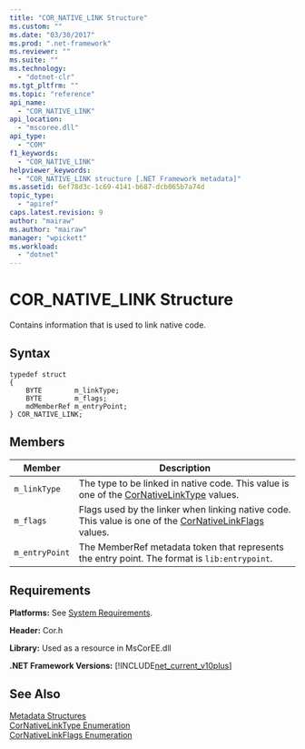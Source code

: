 ```yaml
---
title: "COR_NATIVE_LINK Structure"
ms.custom: ""
ms.date: "03/30/2017"
ms.prod: ".net-framework"
ms.reviewer: ""
ms.suite: ""
ms.technology: 
  - "dotnet-clr"
ms.tgt_pltfrm: ""
ms.topic: "reference"
api_name: 
  - "COR_NATIVE_LINK"
api_location: 
  - "mscoree.dll"
api_type: 
  - "COM"
f1_keywords: 
  - "COR_NATIVE_LINK"
helpviewer_keywords: 
  - "COR_NATIVE_LINK structure [.NET Framework metadata]"
ms.assetid: 6ef78d3c-1c69-4141-b687-dcb065b7a74d
topic_type: 
  - "apiref"
caps.latest.revision: 9
author: "mairaw"
ms.author: "mairaw"
manager: "wpickett"
ms.workload: 
  - "dotnet"
---
```

# COR_NATIVE_LINK Structure
Contains information that is used to link native code.  
  
## Syntax  
  
```  
typedef struct   
{  
    BYTE        m_linkType;  
    BYTE        m_flags;  
    mdMemberRef m_entryPoint;  
} COR_NATIVE_LINK;  
```  
  
## Members  
  
|Member|Description|  
|------------|-----------------|  
|`m_linkType`|The type to be linked in native code. This value is one of the [CorNativeLinkType](../../../../docs/framework/unmanaged-api/metadata/cornativelinktype-enumeration.md) values.|  
|`m_flags`|Flags used by the linker when linking native code. This value is one of the [CorNativeLinkFlags](../../../../docs/framework/unmanaged-api/metadata/cornativelinkflags-enumeration.md) values.|  
|`m_entryPoint`|The MemberRef metadata token that represents the entry point. The format is `lib:entrypoint`.|  
  
## Requirements  
 **Platforms:** See [System Requirements](../../../../docs/framework/get-started/system-requirements.md).  
  
 **Header:** Cor.h  
  
 **Library:** Used as a resource in MsCorEE.dll  
  
 **.NET Framework Versions:** [!INCLUDE[net_current_v10plus](../../../../includes/net-current-v10plus-md.md)]  
  
## See Also  
 [Metadata Structures](../../../../docs/framework/unmanaged-api/metadata/metadata-structures.md)  
 [CorNativeLinkType Enumeration](../../../../docs/framework/unmanaged-api/metadata/cornativelinktype-enumeration.md)  
 [CorNativeLinkFlags Enumeration](../../../../docs/framework/unmanaged-api/metadata/cornativelinkflags-enumeration.md)
